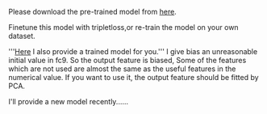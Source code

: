 
Please download the pre-trained model from [here](http://pan.baidu.com/s/1qY5UVxi).

Finetune this model with tripletloss,or re-train the model on your own dataset.

'''[Here](http://pan.baidu.com/s/1qYpFZeG) I also provide a trained model for you.'''
I give bias an unreasonable initial value in fc9. So the output feature is biased, Some of the features which are not used are almost the same as the useful features in the numerical value.
If you want to use it, the output feature should be fitted by PCA.

I'll provide a new model recently......